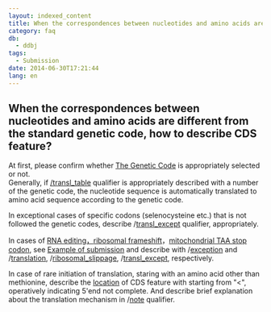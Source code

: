```yaml
---
layout: indexed_content
title: When the correspondences between nucleotides and amino acids are different from the standard genetic code, how to describe CDS feature?
category: faq
db:
  - ddbj
tags: 
  - Submission
date: 2014-06-30T17:21:44
lang: en
---
```


## When the correspondences between nucleotides and amino acids are different from the standard genetic code, how to describe CDS feature?

<p>At first, please confirm whether <a href="/ddbj/geneticcode-e.html">The Genetic Code</a> is appropriately selected or not. <br>Generally, if <a href="/ddbj/qualifiers-e.html#transl_table">/transl_table</a> qualifier is appropriately described with a number of the genetic code, the nucleotide sequence is automatically translated to amino acid sequence according to the genetic code. </p>
<p>In exceptional cases of specific codons (selenocysteine etc.) that is not followed the genetic codes, describe /<a href="/ddbj/qualifiers-e.html#transl_except">transl_except</a> qualifier, appropriately. </p>
<p>In cases of <a href="/ddbj/example-e.html#B09">RNA editing，</a><a href="/ddbj/example-e.html#B10">ribosomal frameshift</a>，<a href="/ddbj/example-e.html#B11">mitochondrial TAA stop codon</a>, see <a href="/ddbj/example-e.html">Example of submission</a> and describe with /<a href="/ddbj/qualifiers-e.html#exception">exception</a> and /<a href="/ddbj/qualifiers-e.html#translation">translation</a>, /<a href="/ddbj/qualifiers-e.html#ribosomal_slippage">ribosomal_slippage</a>, /<a href="/ddbj/qualifiers-e.html#transl_except">transl_except</a>, respectively. </p>
<p>In case of rare initiation of translation, staring with an amino acid other than methionine, describe the <a href="/ddbj/location-e.html">location</a> of CDS feature with starting from "&lt;", operatively indicating 5'end not complete. And describe brief explanation about the translation mechanism in /<a href="/ddbj/qualifiers-e.html#note">note</a> qualifier. </p>
